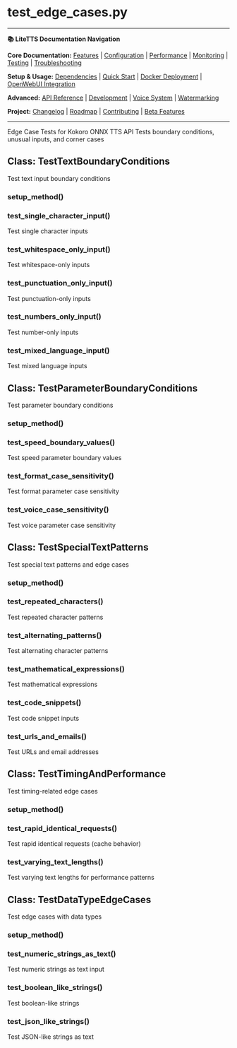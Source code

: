 # test_edge_cases.py

---
**📚 LiteTTS Documentation Navigation**

**Core Documentation:** [Features](../../../../../../FEATURES.md) | [Configuration](../../../../../../CONFIGURATION.md) | [Performance](../../../../../../PERFORMANCE.md) | [Monitoring](../../../../../../MONITORING.md) | [Testing](../../../../../../TESTING.md) | [Troubleshooting](../../../../../../TROUBLESHOOTING.md)

**Setup & Usage:** [Dependencies](../../../../../../DEPENDENCIES.md) | [Quick Start](../../../../../../usage/QUICK_START_COMMANDS.md) | [Docker Deployment](../../../../../../usage/DOCKER-DEPLOYMENT.md) | [OpenWebUI Integration](../../../../../../usage/OPENWEBUI-INTEGRATION.md)

**Advanced:** [API Reference](../../../../../API_REFERENCE.md) | [Development](../../../../../../development/README.md) | [Voice System](../../../../../../voices/README.md) | [Watermarking](../../../../../../WATERMARKING.md)

**Project:** [Changelog](../../../../../../CHANGELOG.md) | [Roadmap](../../../../../../ROADMAP.md) | [Contributing](../../../../../../CONTRIBUTIONS.md) | [Beta Features](../../../../../../BETA_FEATURES.md)

---


Edge Case Tests for Kokoro ONNX TTS API
Tests boundary conditions, unusual inputs, and corner cases


## Class: TestTextBoundaryConditions

Test text input boundary conditions

### setup_method()

### test_single_character_input()

Test single character inputs

### test_whitespace_only_input()

Test whitespace-only inputs

### test_punctuation_only_input()

Test punctuation-only inputs

### test_numbers_only_input()

Test number-only inputs

### test_mixed_language_input()

Test mixed language inputs

## Class: TestParameterBoundaryConditions

Test parameter boundary conditions

### setup_method()

### test_speed_boundary_values()

Test speed parameter boundary values

### test_format_case_sensitivity()

Test format parameter case sensitivity

### test_voice_case_sensitivity()

Test voice parameter case sensitivity

## Class: TestSpecialTextPatterns

Test special text patterns and edge cases

### setup_method()

### test_repeated_characters()

Test repeated character patterns

### test_alternating_patterns()

Test alternating character patterns

### test_mathematical_expressions()

Test mathematical expressions

### test_code_snippets()

Test code snippet inputs

### test_urls_and_emails()

Test URLs and email addresses

## Class: TestTimingAndPerformance

Test timing-related edge cases

### setup_method()

### test_rapid_identical_requests()

Test rapid identical requests (cache behavior)

### test_varying_text_lengths()

Test varying text lengths for performance patterns

## Class: TestDataTypeEdgeCases

Test edge cases with data types

### setup_method()

### test_numeric_strings_as_text()

Test numeric strings as text input

### test_boolean_like_strings()

Test boolean-like strings

### test_json_like_strings()

Test JSON-like strings as text

